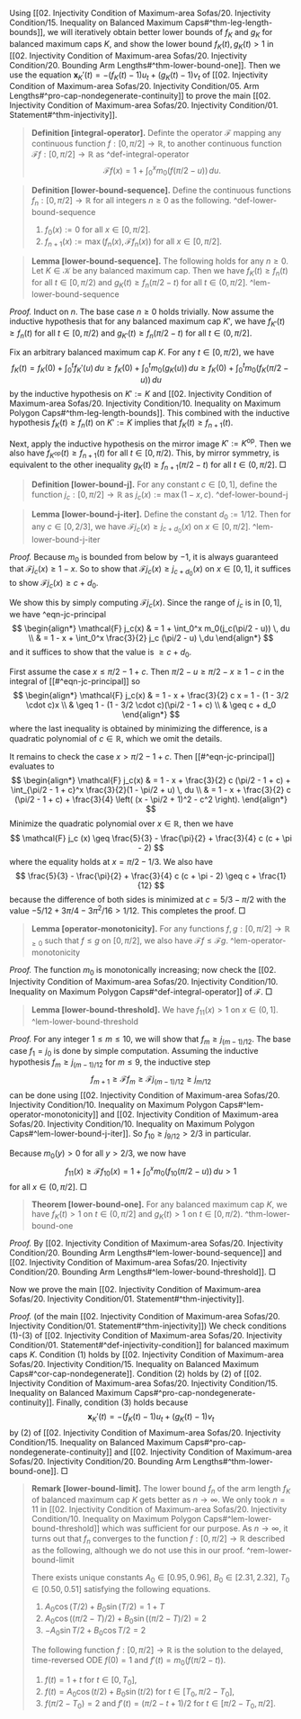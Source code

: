 Using [[02. Injectivity Condition of Maximum-area Sofas/20. Injectivity Condition/15. Inequality on Balanced Maximum Caps#^thm-leg-length-bounds]], we will iteratively obtain better lower bounds of $f_K$ and $g_K$ for balanced maximum caps $K$, and show the lower bound $f_K(t), g_K(t) > 1$ in [[02. Injectivity Condition of Maximum-area Sofas/20. Injectivity Condition/20. Bounding Arm Lengths#^thm-lower-bound-one]]. Then we use the equation $\mathbf{x}_K'(t) = -(f_K(t) - 1) u_t + (g_K(t) - 1) v_t$ of [[02. Injectivity Condition of Maximum-area Sofas/20. Injectivity Condition/05. Arm Lengths#^pro-cap-nondegenerate-continuity]] to prove the main [[02. Injectivity Condition of Maximum-area Sofas/20. Injectivity Condition/01. Statement#^thm-injectivity]].

> __Definition [integral-operator].__ Definte the operator $\mathcal{F}$ mapping any continuous function $f : [0, \pi/2] \to \mathbb{R}$, to another continuous function $\mathcal{F} f : [0, \pi/2] \to \mathbb{R}$ as ^def-integral-operator
$$
\mathcal{F} f(x) = 1 + \int_0^x m_0(f(\pi/2 - u))\,du.
$$

> __Definition [lower-bound-sequence].__ Define the continuous functions $f_n : [0, \pi/2] \to \mathbb{R}$ for all integers $n \geq 0$ as the following. ^def-lower-bound-sequence
> 
> 1. $f_0(x) := 0$ for all $x \in [0, \pi/2]$.
> 2. $f_{n+1}(x) := \max\left( f_n(x), \mathcal{F} f_n(x) \right)$ for all $x \in [0, \pi/2]$.

> __Lemma [lower-bound-sequence].__ The following holds for any $n \geq 0$. Let $K \in \mathcal{K}$ be any balanced maximum cap. Then we have $f_K(t) \geq f_n(t)$ for all $t \in [0, \pi/2)$ and $g_K(t) \geq f_n(\pi/2 - t)$ for all $t \in (0, \pi/2]$. ^lem-lower-bound-sequence

_Proof._ Induct on $n$. The base case $n \geq 0$ holds trivially. Now assume the inductive hypothesis that for any balanced maximum cap $K'$, we have $f_{K'}(t) \geq f_n(t)$ for all $t \in [0, \pi/2)$ and $g_{K'}(t) \geq f_n(\pi/2 - t)$ for all $t \in (0, \pi/2]$.

Fix an arbitrary balanced maximum cap $K$. For any $t \in [0, \pi/2)$, we have
$$
f_K(t) = f_K(0) + \int_0^t f_K'(u) \,du \geq f_K(0) + \int_0^t m_0(g_K(u)) \,du \geq f_K(0) + \int_0^t m_0(f_K(\pi/2 - u)) \,du 
$$
by the inductive hypothesis on $K' := K$ and [[02. Injectivity Condition of Maximum-area Sofas/20. Injectivity Condition/10. Inequality on Maximum Polygon Caps#^thm-leg-length-bounds]]. This combined with the inductive hypothesis $f_{K}(t) \geq f_n(t)$ on $K' := K$ implies that $f_K(t) \geq f_{n+1}(t)$.

Next, apply the inductive hypothesis on the mirror image $K' := K^{\mathrm{op}}$. Then we also have $f_{K^\mathrm{\mathrm{op}}}(t) \geq f_{n+1}(t)$ for all $t \in [0, \pi/2)$. This, by mirror symmetry, is equivalent to the other inequality $g_K(t) \geq f_{n+1}(\pi/2 - t)$ for all $t \in (0, \pi/2]$. □

> __Definition [lower-bound-j].__ For any constant $c \in [0, 1]$, define the function $j_c : [0, \pi/2] \to \mathbb{R}$ as $j_c(x) := \max(1 - x, c)$. ^def-lower-bound-j

> __Lemma [lower-bound-j-iter].__ Define the constant $d_0 := 1/12$. Then for any $c \in [0, 2/3]$, we have $\mathcal{F} j_c(x) \geq j_{c + d_0}(x)$ on $x \in [0, \pi/2]$. ^lem-lower-bound-j-iter

_Proof._ Because $m_0$ is bounded from below by $-1$, it is always guaranteed that $\mathcal{F} j_c (x) \geq 1 - x$. So to show that $\mathcal{F} j_c(x) \geq j_{c + d_0}(x)$ on $x \in [0, 1]$, it suffices to show $\mathcal{F} j_c (x) \geq c + d_0$.

We show this by simply computing $\mathcal{F} j_c(x)$. Since the range of $j_c$ is in $[0, 1]$, we have ^eqn-jc-principal
$$
\begin{align*}
\mathcal{F} j_c(x) & = 1 + \int_0^x m_0(j_c(\pi/2 - u)) \, du \\
& = 1 - x + \int_0^x \frac{3}{2} j_c (\pi/2 - u) \,du
\end{align*} 
$$
and it suffices to show that the value is $\geq c + d_0$.

First assume the case $x \leq \pi/2 - 1 + c$. Then $\pi/2 - u \geq \pi/2 - x \geq 1 - c$ in the integral of [[#^eqn-jc-principal]] so
$$
\begin{align*}
\mathcal{F} j_c(x) & = 1 - x + \frac{3}{2} c x = 1 - (1 - 3/2 \cdot c)x \\
& \geq 1 - (1 - 3/2 \cdot c)(\pi/2 - 1 + c) \\
& \geq c + d_0
\end{align*}
$$
where the last inequality is obtained by minimizing the difference, is a quadratic polynomial of $c \in \mathbb{R}$, which we omit the details.

It remains to check the case $x > \pi/2 - 1 + c$. Then [[#^eqn-jc-principal]] evaluates to
$$
\begin{align*}
\mathcal{F} j_c(x) & = 1 - x + \frac{3}{2} c (\pi/2 - 1 + c) + \int_{\pi/2 - 1 + c}^x \frac{3}{2}(1 - \pi/2 + u) \, du \\
& = 1 - x + \frac{3}{2} c (\pi/2 - 1 + c) + \frac{3}{4} \left( (x - \pi/2 + 1)^2 - c^2 \right).
\end{align*} 
$$
Minimize the quadratic polynomial over $x \in \mathbb{R}$, then we have
$$
\mathcal{F} j_c (x) \geq \frac{5}{3} - \frac{\pi}{2} + \frac{3}{4} c (c + \pi - 2)
$$
where the equality holds at $x = \pi/2 - 1/3$. We also have
$$
\frac{5}{3} - \frac{\pi}{2} + \frac{3}{4} c (c + \pi - 2) \geq c + \frac{1}{12}
$$
because the difference of both sides is minimized at $c = 5/3-\pi/2$ with the value $-5/12 + 3\pi/4 - 3\pi^2/16 > 1/12$. This completes the proof. □

> __Lemma [operator-monotonicity].__ For any functions $f, g : [0, \pi/2] \to \mathbb{R}_{\geq 0}$ such that $f \leq g$ on $[0, \pi/2]$, we also have $\mathcal{F} f \leq \mathcal{F} g$. ^lem-operator-monotonicity

_Proof._ The function $m_0$ is monotonically increasing; now check the [[02. Injectivity Condition of Maximum-area Sofas/20. Injectivity Condition/10. Inequality on Maximum Polygon Caps#^def-integral-operator]] of $\mathcal{F}$. □

> __Lemma [lower-bound-threshold].__ We have $f_{11}(x) > 1$ on $x \in (0, 1]$. ^lem-lower-bound-threshold

_Proof._ For any integer $1 \leq m \leq 10$, we will show that $f_m \geq j_{(m - 1)/12}$. The base case $f_1 = j_0$ is done by simple computation. Assuming the inductive hypothesis $f_m \geq j_{(m-1)/12}$ for $m \leq 9$, the inductive step
$$
f_{m+1} \geq \mathcal{F} f_m \geq \mathcal{F} j_{(m-1)/12} \geq j_{m/12}
$$
can be done using [[02. Injectivity Condition of Maximum-area Sofas/20. Injectivity Condition/10. Inequality on Maximum Polygon Caps#^lem-operator-monotonicity]] and [[02. Injectivity Condition of Maximum-area Sofas/20. Injectivity Condition/10. Inequality on Maximum Polygon Caps#^lem-lower-bound-j-iter]]. So $f_{10} \geq j_{9/12} > 2/3$ in particular.

Because $m_0(y) > 0$ for all $y > 2/3$, we now have 
$$
f_{11}(x) \geq \mathcal{F} f_{10} (x) = 1 + \int_0^x m_0(f_{10}(\pi/2 - u)) \, du > 1
$$
for all $x \in (0, \pi/2]$. □

> __Theorem [lower-bound-one].__ For any balanced maximum cap $K$, we have $f_K(t) > 1$ on $t \in (0, \pi/2]$ and $g_K(t) > 1$ on $t \in [0, \pi/2)$. ^thm-lower-bound-one

_Proof._ By [[02. Injectivity Condition of Maximum-area Sofas/20. Injectivity Condition/20. Bounding Arm Lengths#^lem-lower-bound-sequence]] and [[02. Injectivity Condition of Maximum-area Sofas/20. Injectivity Condition/20. Bounding Arm Lengths#^lem-lower-bound-threshold]]. □

Now we prove the main [[02. Injectivity Condition of Maximum-area Sofas/20. Injectivity Condition/01. Statement#^thm-injectivity]].

_Proof._ (of the main [[02. Injectivity Condition of Maximum-area Sofas/20. Injectivity Condition/01. Statement#^thm-injectivity]]) We check conditions (1)-(3) of [[02. Injectivity Condition of Maximum-area Sofas/20. Injectivity Condition/01. Statement#^def-injectivity-condition]] for balanced maximum caps $K$. Condition (1) holds by [[02. Injectivity Condition of Maximum-area Sofas/20. Injectivity Condition/15. Inequality on Balanced Maximum Caps#^cor-cap-nondegenerate]]. Condition (2) holds by (2) of [[02. Injectivity Condition of Maximum-area Sofas/20. Injectivity Condition/15. Inequality on Balanced Maximum Caps#^pro-cap-nondegenerate-continuity]]. Finally, condition (3) holds because
$$
\mathbf{x}_K'(t) = -(f_K(t) - 1) u_t + (g_K(t) - 1) v_t
$$
by (2) of [[02. Injectivity Condition of Maximum-area Sofas/20. Injectivity Condition/15. Inequality on Balanced Maximum Caps#^pro-cap-nondegenerate-continuity]] and [[02. Injectivity Condition of Maximum-area Sofas/20. Injectivity Condition/20. Bounding Arm Lengths#^thm-lower-bound-one]]. □

> __Remark [lower-bound-limit].__ The lower bound $f_n$ of the arm length $f_K$ of balanced maximum cap $K$ gets better as $n \to \infty$. We only took $n=11$ in [[02. Injectivity Condition of Maximum-area Sofas/20. Injectivity Condition/10. Inequality on Maximum Polygon Caps#^lem-lower-bound-threshold]] which was sufficient for our purpose. As $n \to \infty$, it turns out that $f_n$ converges to the function $f : [0, \pi/2] \to \mathbb{R}$ described as the following, although we do not use this in our proof. ^rem-lower-bound-limit
> 
> There exists unique constants $A_0 \in [0.95, 0.96]$, $B_0 \in [2.31, 2.32]$, $T_0 \in [0.50, 0.51]$ satisfying the following equations.
> 
> 1. $A_0 \cos (T/2) + B_0 \sin (T/2) = 1 + T$
> 2. $A_0 \cos ((\pi/2-T)/2) + B_0 \sin ((\pi/2-T)/2) = 2$
> 3. $- A_0 \sin T/2 + B_0 \cos T/2 = 2$
> 
> The following function $f : [0, \pi/2] \to \mathbb{R}$ is the solution to the delayed, time-reversed ODE $f(0) = 1$ and $f'(t) = m_0(f(\pi/2 - t))$.
> 
> 1. $f(t) = 1 + t$ for $t \in [0, T_0]$,
> 2. $f(t) = A_0 \cos(t/2) + B_0 \sin(t/2)$ for $t \in [T_0, \pi/2 - T_0]$,
> 3. $f(\pi/2-T_0)=2$ and $f'(t) = (\pi/2 - t + 1)/2$ for $t \in [\pi/2 - T_0, \pi/2]$.